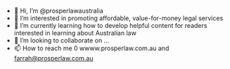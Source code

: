 - 👋 Hi, I’m @prosperlawaustralia
- 👀 I’m interested in promoting affordable, value-for-money legal services
- 🌱 I’m currently learning how to develop helpful content for readers interested in learning about Australian law
- 💞️ I’m looking to collaborate on ...
- 📫 How to reach me 0 wwww.prosperlaw.com.au and farrah@prosperlaw.com.au

<!---
prosperlawaustralia/prosperlawaustralia is a ✨ special ✨ repository because its `README.md` (this file) appears on your GitHub profile.
You can click the Preview link to take a look at your changes.
--->
